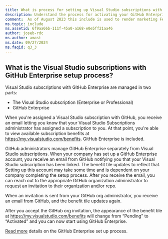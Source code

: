 ```yaml
---
title: What is process for setting up Visual Studio subscriptions with GitHub Enterprise?
description: Understand the process for activating your GitHub Enterprise subscription 
comment:  As of August 2023 this include is used to render marketing FAQ content for VS Subscriptions in the following portals - VSCom, Manage, and My portals. It was not used for learn.microsoft.com content at that time.  SMEs are Jose Becerra and Larissa Crawford of Red Door Collaborative and Angela Cao-Hong.
ms.topic: include
ms.assetid: 6f9aa66b-111f-45a0-a168-e0e5ff21aa46
author: joseb-rdc
ms.author: amast
ms.date: 09/27/2024
ms.faqid: q3_3
---
```


## What is the Visual Studio subscriptions with GitHub Enterprise setup process? 

Visual Studio subscriptions with GitHub Enterprise are managed in two parts:  
- The Visual Studio subscription (Enterprise or Professional)  
- GitHub Enterprise  

When you're assigned a Visual Studio subscription with GitHub, you receive an email letting you know that your Visual Studio Subscriptions administrator has assigned a subscription to you. At that point, you're able to view available subscription benefits at <https://my.visualstudio.com/benefits>. GitHub Enterprise is included. 

GitHub administrators manage GitHub Enterprise separately from Visual Studio subscriptions. When your company has set up a GitHub Enterprise account, you receive an email from GitHub notifying you that your Visual Studio subscription has been linked. The benefit tile updates to reflect that. Setting up this account may take some time and is dependent on your company completing the setup process. After you receive the email, you can reach out to the appropriate GitHub organization administrator to request an invitation to their organization and/or repo. 

When an invitation is sent from your GitHub org administrator, you receive an email from GitHub, and the benefit tile updates again. 

After you accept the GitHub org invitation, the appearance of the benefit tile at <https://my.visualstudio.com/benefits> will change from “Pending” to “Activated” and you can now start using GitHub Enterprise. 

[Read more](https://learn.microsoft.com/visualstudio/subscriptions/access-github) details on the GitHub Enterprise set up process. 
